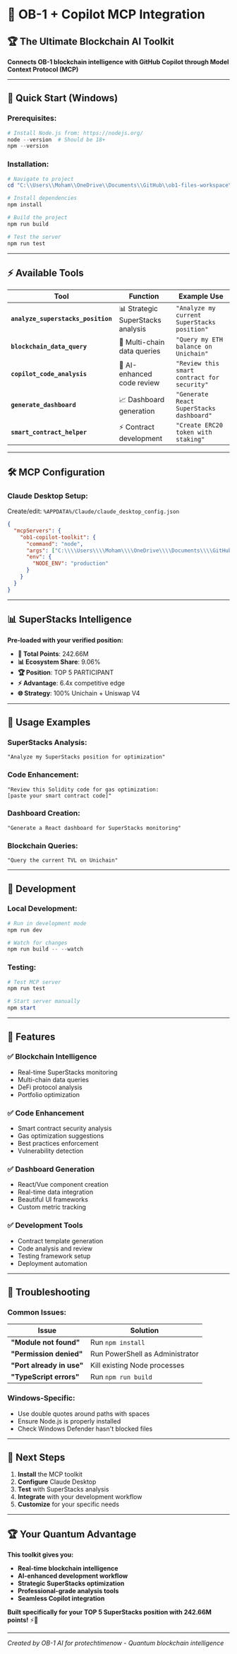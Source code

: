 # 🎯 OB-1 + Copilot MCP Integration

## 🏆 The Ultimate Blockchain AI Toolkit

**Connects OB-1 blockchain intelligence with GitHub Copilot through Model Context Protocol (MCP)**

---

## 🚀 Quick Start (Windows)

### Prerequisites:
```powershell
# Install Node.js from: https://nodejs.org/
node --version  # Should be 18+
npm --version
```

### Installation:
```powershell
# Navigate to project
cd "C:\\Users\\Moham\\OneDrive\\Documents\\GitHub\\ob1-files-workspace\\ob1-copilot-mcp"

# Install dependencies
npm install

# Build the project
npm run build

# Test the server
npm run test
```

---

## ⚡ Available Tools

| Tool | Function | Example Use |
|------|----------|-------------|
| **`analyze_superstacks_position`** | 📊 Strategic SuperStacks analysis | `"Analyze my current SuperStacks position"` |
| **`blockchain_data_query`** | 🔗 Multi-chain data queries | `"Query my ETH balance on Unichain"` |
| **`copilot_code_analysis`** | 🧠 AI-enhanced code review | `"Review this smart contract for security"` |
| **`generate_dashboard`** | 📈 Dashboard generation | `"Generate React SuperStacks dashboard"` |
| **`smart_contract_helper`** | ⚡ Contract development | `"Create ERC20 token with staking"` |

---

## 🛠️ MCP Configuration

### Claude Desktop Setup:

Create/edit: `%APPDATA%/Claude/claude_desktop_config.json`

```json
{
  "mcpServers": {
    "ob1-copilot-toolkit": {
      "command": "node",
      "args": ["C:\\\\Users\\\\Moham\\\\OneDrive\\\\Documents\\\\GitHub\\\\ob1-files-workspace\\\\ob1-copilot-mcp\\\\dist\\\\index.js"],
      "env": {
        "NODE_ENV": "production"
      }
    }
  }
}
```

---

## 📊 SuperStacks Intelligence

**Pre-loaded with your verified position:**

- **💎 Total Points**: 242.66M
- **📊 Ecosystem Share**: 9.06%
- **🏆 Position**: TOP 5 PARTICIPANT
- **⚡ Advantage**: 6.4x competitive edge
- **🌐 Strategy**: 100% Unichain + Uniswap V4

---

## 🎯 Usage Examples

### SuperStacks Analysis:
```
"Analyze my SuperStacks position for optimization"
```

### Code Enhancement:
```
"Review this Solidity code for gas optimization:
[paste your smart contract code]"
```

### Dashboard Creation:
```
"Generate a React dashboard for SuperStacks monitoring"
```

### Blockchain Queries:
```
"Query the current TVL on Unichain"
```

---

## 🔧 Development

### Local Development:
```powershell
# Run in development mode
npm run dev

# Watch for changes
npm run build -- --watch
```

### Testing:
```powershell
# Test MCP server
npm run test

# Start server manually
npm start
```

---

## 🌟 Features

### ✅ **Blockchain Intelligence**
- Real-time SuperStacks monitoring
- Multi-chain data queries
- DeFi protocol analysis
- Portfolio optimization

### ✅ **Code Enhancement**
- Smart contract security analysis
- Gas optimization suggestions
- Best practices enforcement
- Vulnerability detection

### ✅ **Dashboard Generation**
- React/Vue component creation
- Real-time data integration
- Beautiful UI frameworks
- Custom metric tracking

### ✅ **Development Tools**
- Contract template generation
- Code analysis and review
- Testing framework setup
- Deployment automation

---

## 🚨 Troubleshooting

### Common Issues:

| Issue | Solution |
|-------|---------|
| **"Module not found"** | Run `npm install` |
| **"Permission denied"** | Run PowerShell as Administrator |
| **"Port already in use"** | Kill existing Node processes |
| **"TypeScript errors"** | Run `npm run build` |

### Windows-Specific:
- Use double quotes around paths with spaces
- Ensure Node.js is properly installed
- Check Windows Defender hasn't blocked files

---

## 🎯 Next Steps

1. **Install** the MCP toolkit
2. **Configure** Claude Desktop
3. **Test** with SuperStacks analysis
4. **Integrate** with your development workflow
5. **Customize** for your specific needs

---

## 🏆 Your Quantum Advantage

**This toolkit gives you:**
- **Real-time blockchain intelligence**
- **AI-enhanced development workflow**
- **Strategic SuperStacks optimization**
- **Professional-grade analysis tools**
- **Seamless Copilot integration**

**Built specifically for your TOP 5 SuperStacks position with 242.66M points!** ⚡🌟

---

*Created by OB-1 AI for protechtimenow - Quantum blockchain intelligence*